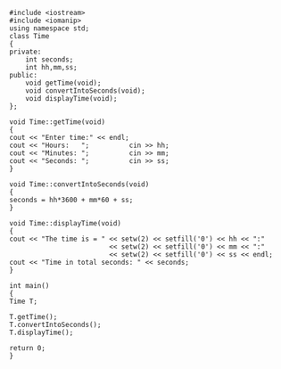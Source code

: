 
 
    #include <iostream>
    #include <iomanip>
    using namespace std;
    class Time
    {
    private:
        int seconds;
        int hh,mm,ss;
    public:
        void getTime(void);
        void convertIntoSeconds(void);
        void displayTime(void);
    };
 
    void Time::getTime(void)
    {
    cout << "Enter time:" << endl;
    cout << "Hours:   ";          cin >> hh;
    cout << "Minutes: ";          cin >> mm;
    cout << "Seconds: ";          cin >> ss;
    }
 
    void Time::convertIntoSeconds(void)
    {
    seconds = hh*3600 + mm*60 + ss;
    }
 
    void Time::displayTime(void)
    {
    cout << "The time is = " << setw(2) << setfill('0') << hh << ":"
                             << setw(2) << setfill('0') << mm << ":"
                             << setw(2) << setfill('0') << ss << endl;
    cout << "Time in total seconds: " << seconds;
    }
 
    int main()
    {
    Time T; 
     
    T.getTime();
    T.convertIntoSeconds();
    T.displayTime();
     
    return 0;
    }
